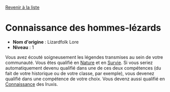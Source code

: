[Revenir à la liste](list.md)

# Connaissance des hommes-lézards

 * **Nom d'origine** : Lizardfolk Lore
 * **Niveau** : 1


<p><span id="ctl00_MainContent_DetailedOutput">Vous avez écouté soigneusement les légendes transmises au sein de votre communauté. Vous êtes qualifié en <a href="https://2e.aonprd.com/Skills.aspx?ID=10">Nature</a> et en <a href="https://2e.aonprd.com/Skills.aspx?ID=16">Survie</a>. Si vous seriez automatiquement devenu qualifié dans une de ces deux compétences (du fait de votre historique ou de votre classe, par exemple), vous devenez qualifié dans une compétence de votre choix. Vous devenz aussi qualifié en <a href="https://2e.aonprd.com/Skills.aspx?ID=8">Connaissance</a> des Iruxis.&nbsp;</span></p>